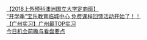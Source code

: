   
[【2018上外预科澳洲国立大学定向班】](http://www.dianyue.me/archives/498/dwnoc7rybommdh3i/)  
[“开学季”宝乐教育临城中心 免费课程回馈活动开始了！！](http://www.dianyue.me/archives/541/0jubqreymej31afq/)  
[【广州实习】广州最TOP实习](http://www.dianyue.me/archives/655/5ny2pa0te4jipd1z/)  
[今日机会前瞻与看盘要点](http://www.dianyue.me/archives/182/e59ontuktyzluftn/)